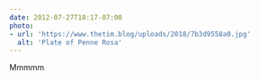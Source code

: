 ```yaml
---
date: 2012-07-27T18:17-07:00
photo:
- url: 'https://www.thetim.blog/uploads/2018/7b3d9558a0.jpg'
  alt: 'Plate of Penne Rosa'
---
```

Mmmmm
